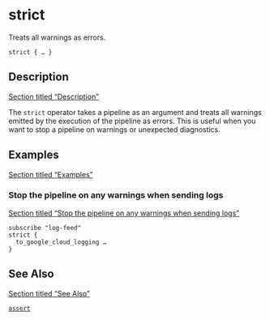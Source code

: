 # strict

Treats all warnings as errors.

```tql
strict { … }
```

## Description

[Section titled “Description”](#description)

The `strict` operator takes a pipeline as an argument and treats all warnings emitted by the execution of the pipeline as errors. This is useful when you want to stop a pipeline on warnings or unexpected diagnostics.

## Examples

[Section titled “Examples”](#examples)

### Stop the pipeline on any warnings when sending logs

[Section titled “Stop the pipeline on any warnings when sending logs”](#stop-the-pipeline-on-any-warnings-when-sending-logs)

```tql
subscribe "log-feed"
strict {
  to_google_cloud_logging …
}
```

## See Also

[Section titled “See Also”](#see-also)

[`assert`](/reference/operators/assert)